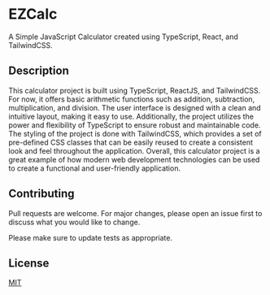 # EZCalc
A Simple JavaScript Calculator created using TypeScript, React, and TailwindCSS.

## Description
This calculator project is built using TypeScript, ReactJS, and TailwindCSS. For now, it offers basic arithmetic functions such as addition, subtraction, multiplication, and division. The user interface is designed with a clean and intuitive layout, making it easy to use. Additionally, the project utilizes the power and flexibility of TypeScript to ensure robust and maintainable code. The styling of the project is done with TailwindCSS, which provides a set of pre-defined CSS classes that can be easily reused to create a consistent look and feel throughout the application. Overall, this calculator project is a great example of how modern web development technologies can be used to create a functional and user-friendly application.

## Contributing

Pull requests are welcome. For major changes, please open an issue first
to discuss what you would like to change.

Please make sure to update tests as appropriate.

## License

[MIT](https://choosealicense.com/licenses/mit/)

